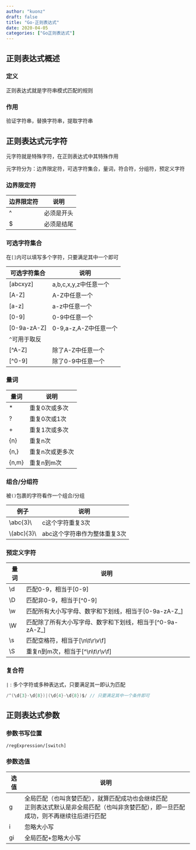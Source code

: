 ```yaml
---
author: "kuonz"
draft: false
title: "Go-正则表达式"
date: 2020-04-05
categories: ["Go正则表达式"]
---
```

  
## 正则表达式概述

### 定义

正则表达式就是字符串模式匹配的规则

### 作用

验证字符串，替换字符串，提取字符串



## 正则表达式元字符

元字符就是特殊字符，在正则表达式中其特殊作用

元字符分为：边界限定符，可选字符集合，量词，符合符，分组符，预定义字符

### 边界限定符

| 边界限定符 | 说明       |
| ---------- | ---------- |
| ^          | 必须是开头 |
| $          | 必须是结尾 |

### 可选字符集合

在`[]`内可以填写多个字符，只要满足其中一个即可

| 可选字符集合  | 说明                  |
| ------------- | --------------------- |
| [abcxyz]      | a,b,c,x,y,z中任意一个 |
| [A-Z]         | A-Z中任意一个         |
| [a-z]         | a-z中任意一个         |
| [0-9]         | 0-9中任意一个         |
| [0-9a-zA-Z]   | 0-9,a-z,A-Z中任意一个 |
| `^`可用于取反 |                       |
| [^A-Z]        | 除了A-Z中任意一个     |
| [^0-9]        | 除了0-9中任意一个     |

### 量词
| 量词  | 说明            |
| ----- | --------------- |
| *     | 重复0次或多次   |
| ?     | 重复0次或1次    |
| +     | 重复1次或多次   |
| {n}   | 重复n次         |
| {n,}  | 重复n次或更多次 |
| {n,m} | 重复n到m次      |

### 组合/分组符
被`()`包裹的字符看作一个组合/分组

| 例子        | 说明                         |
| ----------- | ---------------------------- |
| \abc{3}\    | c这个字符重复3次             |
| \\(abc){3}\ | abc这个字符串作为整体重复3次 |

### 预定义字符

| 量词 | 说明                                                       |
| ---- | ---------------------------------------------------------- |
| \d   | 匹配0-9，相当于[0-9]                                       |
| \D   | 匹配非0-9，相当于\[^0-9]                                   |
| \w   | 匹配所有大小写字母、数字和下划线，相当于[0-9a-zA-Z_]       |
| \W   | 匹配除了所有大小写字母、数字和下划线，相当于\[^0-9a-zA-Z_] |
| \s   | 匹配空格符，相当于[\n\t\r\v\f]                             |
| \S   | 重复n到m次，相当于\[^\n\t\r\v\f]                           |

### 复合符

`|` : 多个字符或多种表达式，只要满足其一即认为匹配

```go
/^(\d{3}-\d{8})|(\d{4}-\d{8})$/ // 只要满足其中一个条件即可
```



## 正则表达式参数

### 参数书写位置
```shell
/regExpression/[switch]
```

### 参数选值

| 选值 | 说明                                                         |
| ---- | ------------------------------------------------------------ |
| g    | 全局匹配（也叫贪婪匹配），就算匹配成功也会继续匹配<br />正则表达式默认是非全局匹配（也叫非贪婪匹配），即一旦匹配成功，则不再继续往后进行匹配 |
| i    | 忽略大小写                                                   |
| gi   | 全局匹配+忽略大小写                                          |

